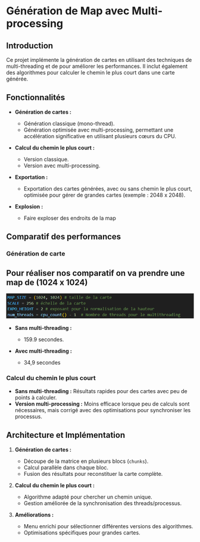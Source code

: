 # Génération de Map avec Multi-processing

## Introduction

Ce projet implémente la génération de cartes en utilisant des techniques de multi-threading et de pour améliorer les performances. Il inclut également des algorithmes pour calculer le chemin le plus court dans une carte générée.

## Fonctionnalités

- **Génération de cartes :**
  - Génération classique (mono-thread).
  - Génération optimisée avec multi-processing, permettant une accélération significative en utilisant plusieurs cœurs du CPU.

- **Calcul du chemin le plus court :**
  - Version classique.
  - Version avec multi-processing.

- **Exportation :**
  - Exportation des cartes générées, avec ou sans chemin le plus court, optimisée pour gérer de grandes cartes (exemple : 2048 x 2048).

- **Explosion :**
    - Faire exploser des endroits de la map 

## Comparatif des performances

### Génération de carte
## Pour réaliser nos comparatif on va prendre une map de (1024 x 1024)
![alt text](image.png)
- **Sans multi-threading :**
  -  159.9 secondes.

- **Avec multi-threading :**
  - 34,9 secondes

### Calcul du chemin le plus court
- **Sans multi-threading :** Résultats rapides pour des cartes avec peu de points à calculer.
- **Version multi-processing :** Moins efficace lorsque peu de calculs sont nécessaires, mais corrigé avec des optimisations pour synchroniser les processus.

## Architecture et Implémentation

1. **Génération de cartes :**
   - Découpe de la matrice en plusieurs blocs (`chunks`).
   - Calcul parallèle dans chaque bloc.
   - Fusion des résultats pour reconstituer la carte complète.

2. **Calcul du chemin le plus court :**
   - Algorithme adapté pour chercher un chemin unique.
   - Gestion améliorée de la synchronisation des threads/processus.

3. **Améliorations :**
   - Menu enrichi pour sélectionner différentes versions des algorithmes.
   - Optimisations spécifiques pour grandes cartes.



